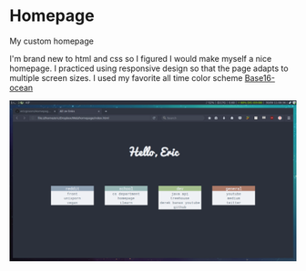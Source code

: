 # Homepage
My custom homepage


I'm brand new to html and css so I figured I would make myself a nice homepage.
I practiced using responsive design so that the page adapts to multiple screen sizes.
I used my favorite all time color scheme [Base16-ocean](https://github.com/chriskempson/base16)

<p align="center">
  <img src="homepage.png" alt="A picture of my homepage"/>
</p>

